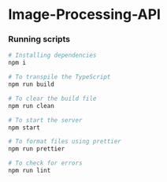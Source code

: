 # Image-Processing-API

###  Running scripts

```sh
# Installing dependencies
npm i

# To transpile the TypeScript
npm run build

# To clear the build file
npm run clean

# To start the server
npm start

# To format files using prettier
npm run prettier

# To check for errors
npm run lint
```
